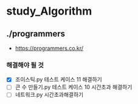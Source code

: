 # study_Algorithm

## ./programmers
- https://programmers.co.kr/

### 해결해야 될 것
- [X] 조이스틱.py 테스트 케이스 11 해결하기
- [ ] 큰 수 만들기.py 테스트 케이스 10 시간초과 해결하기
- [ ] 네트워크.py 시간초과해결하기
